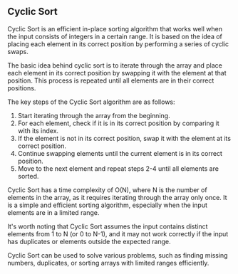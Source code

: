 ## Cyclic Sort

Cyclic Sort is an efficient in-place sorting algorithm that works well when the input consists of integers in a certain range. It is based on the idea of placing each element in its correct position by performing a series of cyclic swaps.

The basic idea behind cyclic sort is to iterate through the array and place each element in its correct position by swapping it with the element at that position. This process is repeated until all elements are in their correct positions.

The key steps of the Cyclic Sort algorithm are as follows:

1. Start iterating through the array from the beginning.
2. For each element, check if it is in its correct position by comparing it with its index.
3. If the element is not in its correct position, swap it with the element at its correct position.
4. Continue swapping elements until the current element is in its correct position.
5. Move to the next element and repeat steps 2-4 until all elements are sorted.

Cyclic Sort has a time complexity of O(N), where N is the number of elements in the array, as it requires iterating through the array only once. It is a simple and efficient sorting algorithm, especially when the input elements are in a limited range.

It's worth noting that Cyclic Sort assumes the input contains distinct elements from 1 to N (or 0 to N-1), and it may not work correctly if the input has duplicates or elements outside the expected range.

Cyclic Sort can be used to solve various problems, such as finding missing numbers, duplicates, or sorting arrays with limited ranges efficiently.
